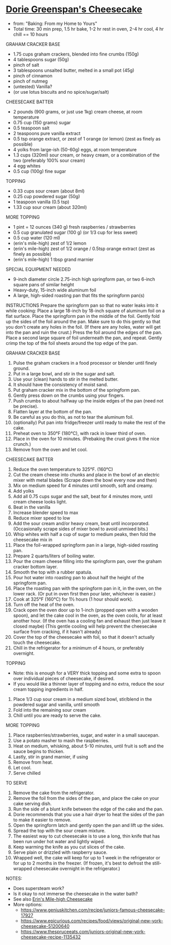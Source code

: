#   [Dorie Greenspan's Cheesecake](https://www.seriouseats.com/recipes/2008/04/creamy-cream-cheese-cheesecake-for-passover-recipe.html)
*   from: "Baking: From my Home to Yours"
*   Total time: 30 min prep, 1.5 hr bake, 1-2 hr rest in oven, 2-4 hr cool, 4 hr chill == 10 hours


GRAHAM CRACKER BASE
*   1.75 cups graham crackers, blended into fine crumbs (150g)
*   4 tablespoons sugar (50g)
*   pinch of salt
*   3 tablespoons unsalted butter, melted  in a small pot (45g)
*   pinch of cinnamon 
*   pinch of nutmeg 
*   (untested) Vanilla? 
*   (or use lotus biscuits and no spice/sugar/salt)


CHEESECAKE BATTER
*   2 pounds (900 grams, or just use 1kg) cream cheese, at room temperature
*   0.75 cup (150 grams) sugar
*   0.5 teaspoon salt
*   2 teaspoons pure vanilla extract
*   0.5 tsp orange extract, or zest of 1 orange (or lemon) (zest as finely as possible)
*   4 yolks from large-ish (50-60g) eggs, at room temperature
*   1.3 cups (320ml) sour cream, or heavy cream, or a combination of the two (preferably 100% sour cream)
*   4 egg whites
*   0.5 cup (100g) fine sugar


TOPPING
*   0.33 cups sour cream (about 8ml)
*   0.25 cup powdered sugar (50g)
*   1 teaspoon vanilla (0.5 tsp)
*   1.33 cup sour cream (about 320ml)


MORE TOPPING
*   1 pint = 12 ounces (340 g) fresh raspberries / strawberries
*   0.5 cup granulated sugar (100 g) (or 1/3 cup for less sweet)
*   0.5 cup water (120 ml) 
*   (erin's mile-high) zest of 1/2 lemon
*   (erin's mile-high) zest of 1/2 orange / 0.5tsp orange extract (zest as finely as possible)
*   (erin's mile-high) 1 tbsp grand marnier



SPECIAL EQUIPMENT NEEDED
*   9-inch diameter circle 2.75-inch high springform pan, or two 6-inch square pans of similar height
*   Heavy-duty, 15-inch wide aluminum foil
*   A large, high-sided roasting pan that fits the springform pan(s)


INSTRUCTIONS
Prepare the springform pan so that no water leaks into it while cooking:
Place a large 18-inch by 18-inch square of aluminum foil on a flat surface.
Place the springform pan in the middle of the foil.
Gently fold up the sides of the foil around the pan.
Make sure to do this gently so that you don't create any holes in the foil.
(If there are any holes, water will get into the pan and ruin the crust.)
Press the foil around the edges of the pan.
Place a second large square of foil underneath the pan, and repeat.
Gently crimp the top of the foil sheets around the top edge of the pan.

GRAHAM CRACKER BASE
1.  Pulse the graham crackers in a food processor or blender until finely ground.
2.  Put in a large bowl, and stir in the sugar and salt.
3.  Use your (clean) hands to stir in the melted butter.
4.  It should have the consistency of moist sand.
5.  Put graham cracker mix in the bottom of the springform pan.
6.  Gently press down on the crumbs using your fingers.
7.  Push crumbs to about halfway up the inside edges of the pan (need not be precise).
8.  Flatten layer at the bottom of the pan.
9.  Be careful as you do this, as not to tear the aluminum foil.
10. (optionally) Put pan into fridge/freezer until ready to make the rest of the cake.
11. Preheat oven to 350°F (180°C), with rack in lower third of oven. 
12. Place in the oven for 10 minutes. (Prebaking the crust gives it the nice crunch.)
13. Remove from the oven and let cool.


CHEESECAKE BATTER
1.  Reduce the oven temperature to 325°F. (160°C)
2.  Cut the cream cheese into chunks and place in the bowl of an electric mixer with metal blades
    (Scrape down the bowl every now and then)
3.  Mix on medium speed for 4 minutes until smooth, soft and creamy.
4.  Add yolks
5.  Add all 0.75 cups sugar and the salt, beat for 4 minutes more, until cream cheese looks light.
6.  Beat in the vanilla
7.  Increase blender speed to max
8.  Reduce mixer speed to low
9.  Add the sour cream and/or heavy cream, beat until incorporated. 
    (Occasionally scrape sides of mixer bowl to avoid unmixed bits.)
10. Whip whites with half a cup of sugar to medium peaks, then fold the cheesecake mix in
11. Place the foil-wrapped springform pan in a large, high-sided roasting pan.
12. Prepare 2 quarts/liters of boiling water.
13. Pour the cream cheese filling into the springform pan, over the graham cracker bottom layer.
14. Smooth the top with a rubber spatula.
15. Pour hot water into roasting pan to about half the height of the springform pan.
16. Place the roasting pan with the springform pan in it, in the oven, on the lower rack.
    (Or put in oven first then pour later, whichever is easier.)
17. Cook at 325°F (160°C) for 1½ hours (1 hour should work).
18. Turn off the heat of the oven.
19. Crack open the oven door up to 1-inch (propped open with a wooden spoon), and let the cake cool in the oven, as the oven cools, for at least another hour.
    (If the oven has a cooling fan and exhaust then just leave it closed maybe) 
    (This gentle cooling will help prevent the cheesecake surface from cracking, if it hasn't already)
20. Cover the top of the cheesecake with foil, so that it doesn't actually touch the cheesecake.
21. Chill in the refrigerator for a minimum of 4 hours, or preferably overnight.


TOPPING
*   Note: this is enough for a VERY thick topping and some extra to spoon over individual pieces of cheesecake, if desired.
*   If you would like a thinner layer of topping and no extra, reduce the sour cream topping ingredients in half.
1.  Place 1/3 cup sour cream in a medium sized bowl, stir/blend in the powdered sugar and vanilla, until smooth
2.  Fold into the remaining sour cream
3.  Chill until you are ready to serve the cake.

MORE TOPPING
1.  Place raspberries/strawberries, sugar, and water in a small saucepan.
2.  Use a potato masher to mash the raspberries.
3.  Heat on medium, whisking, about 5-10 minutes, until fruit is soft and the sauce begins to thicken.
4.  Lastly, stir in grand marnier, if using
5.  Remove from heat.
6.  Let cool.
7.  Serve chilled


TO SERVE
1.  Remove the cake from the refrigerator.
2.  Remove the foil from the sides of the pan, and place the cake on your cake serving dish.
3.  Run the side of a blunt knife between the edge of the cake and the pan.
4.  Dorie recommends that you use a hair dryer to heat the sides of the pan to make it easier to remove.
5.  Open the springform latch and gently open the pan and lift up the sides.
6.  Spread the top with the sour cream mixture.
7.  The easiest way to cut cheesecake is to use a long, thin knife that has been run under hot water and lightly wiped.
8.  Keep warming the knife as you cut slices of the cake.
9.  Serve plain or drizzled with raspberry sauce.
10. Wrapped well, the cake will keep for up to 1 week in the refrigerator or for up to 2 months in the freezer.
    (If frozen, it's best to defrost the still-wrapped cheesecake overnight in the refrigerator.)

NOTES:
*   Does supersteam work?
*   Is it okay to not immerse the cheesecake in the water bath?
*   See also [Erin's Mile-high Cheesecake](http://www.grouprecipes.com/44076/erins-mile-high-cheesecake.html)
*   More options:
    *   https://www.geniuskitchen.com/recipe/juniors-famous-cheesecake-17927
    *   https://www.epicurious.com/recipes/food/views/original-new-york-cheesecake-51200640
    *   https://www.thespruceeats.com/juniors-original-new-york-cheesecake-recipe-1135432
	
